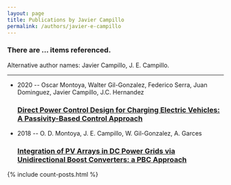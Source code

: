 ```yaml
---
layout: page
title: Publications by Javier Campillo
permalink: /authors/javier-e-campillo
---
```


<h3 id="number-posts">There are ... items referenced.</h3>
<p id='info-authors'>Alternative author names: Javier Campillo, J. E. Campillo.</p>
<hr />
<ul class="post-list">
<li><span class='post-meta'>2020 -- Oscar Montoya, Walter Gil-Gonzalez, Federico Serra, Juan Dominguez, Javier Campillo, J.C. Hernandez</span><h3><a class='post-link' href="{{ site.baseurl }}/direct-power-control-design-for-charging-electric-vehicles-a-passivity-based-control-approach">Direct Power Control Design for Charging Electric Vehicles: A Passivity-Based Control Approach</a></h3></li>
<li><span class='post-meta'>2018 -- O. D. Montoya, J. E. Campillo, W. Gil-Gonzalez, A. Garces</span><h3><a class='post-link' href="{{ site.baseurl }}/integration-of-pv-arrays-in-dc-power-grids-via-unidirectional-boost-converters-a-pbc-approach">Integration of PV Arrays in DC Power Grids via Unidirectional Boost Converters: a PBC Approach</a></h3></li>

</ul>
{% include count-posts.html %}
